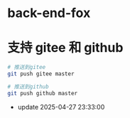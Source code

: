 # back-end-fox

# 支持 gitee 和 github

```bash
# 推送到gitee
git push gitee master

# 推送到github
git push github master
```

- update 2025-04-27 23:33:00